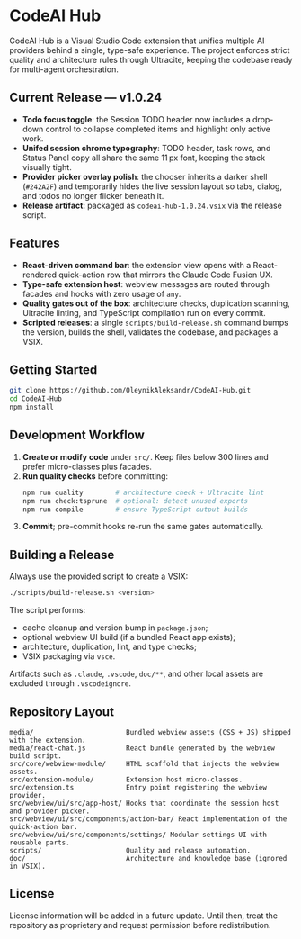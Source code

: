 # CodeAI Hub

CodeAI Hub is a Visual Studio Code extension that unifies multiple AI providers behind a single, type-safe experience. The project enforces strict quality and architecture rules through Ultracite, keeping the codebase ready for multi-agent orchestration.

## Current Release — v1.0.24
- **Todo focus toggle**: the Session TODO header now includes a drop-down control to collapse completed items and highlight only active work.
- **Unifed session chrome typography**: TODO header, task rows, and Status Panel copy all share the same 11 px font, keeping the stack visually tight.
- **Provider picker overlay polish**: the chooser inherits a darker shell (`#242A2F`) and temporarily hides the live session layout so tabs, dialog, and todos no longer flicker beneath it.
- **Release artifact**: packaged as `codeai-hub-1.0.24.vsix` via the release script.

## Features
- **React-driven command bar**: the extension view opens with a React-rendered quick-action row that mirrors the Claude Code Fusion UX.
- **Type-safe extension host**: webview messages are routed through facades and hooks with zero usage of `any`.
- **Quality gates out of the box**: architecture checks, duplication scanning, Ultracite linting, and TypeScript compilation run on every commit.
- **Scripted releases**: a single `scripts/build-release.sh` command bumps the version, builds the shell, validates the codebase, and packages a VSIX.

## Getting Started
```bash
git clone https://github.com/OleynikAleksandr/CodeAI-Hub.git
cd CodeAI-Hub
npm install
```

## Development Workflow
1. **Create or modify code** under `src/`. Keep files below 300 lines and prefer micro-classes plus facades.
2. **Run quality checks** before committing:
   ```bash
   npm run quality        # architecture check + Ultracite lint
   npm run check:tsprune  # optional: detect unused exports
   npm run compile        # ensure TypeScript output builds
   ```
3. **Commit**; pre-commit hooks re-run the same gates automatically.

## Building a Release
Always use the provided script to create a VSIX:
```bash
./scripts/build-release.sh <version>
```
The script performs:
- cache cleanup and version bump in `package.json`;
- optional webview UI build (if a bundled React app exists);
- architecture, duplication, lint, and type checks;
- VSIX packaging via `vsce`.

Artifacts such as `.claude`, `.vscode`, `doc/**`, and other local assets are excluded through `.vscodeignore`.

## Repository Layout
```
media/                       Bundled webview assets (CSS + JS) shipped with the extension.
media/react-chat.js          React bundle generated by the webview build script.
src/core/webview-module/     HTML scaffold that injects the webview assets.
src/extension-module/        Extension host micro-classes.
src/extension.ts             Entry point registering the webview provider.
src/webview/ui/src/app-host/ Hooks that coordinate the session host and provider picker.
src/webview/ui/src/components/action-bar/ React implementation of the quick-action bar.
src/webview/ui/src/components/settings/ Modular settings UI with reusable parts.
scripts/                     Quality and release automation.
doc/                         Architecture and knowledge base (ignored in VSIX).
```

## License
License information will be added in a future update. Until then, treat the repository as proprietary and request permission before redistribution.
